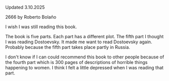Updated 3.10.2025

2666 by Roberto Bolaño

I wish I was still reading this book. 

The book is five parts. Each part has a different plot. The fifth part I thought I was reading Dostoevsky. It made me want to read Dostoevsky again. Probably because the fifth part takes place partly in Russia. 

I don't know if I can could recommend this book to other people because of the fourth part which is 300 pages of descriptions of horrible things happening to women. I think I felt a little depressed when I was reading that part. 